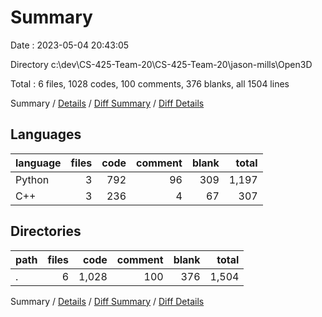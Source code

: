 # Summary

Date : 2023-05-04 20:43:05

Directory c:\\dev\\CS-425-Team-20\\CS-425-Team-20\\jason-mills\\Open3D

Total : 6 files,  1028 codes, 100 comments, 376 blanks, all 1504 lines

Summary / [Details](details.md) / [Diff Summary](diff.md) / [Diff Details](diff-details.md)

## Languages
| language | files | code | comment | blank | total |
| :--- | ---: | ---: | ---: | ---: | ---: |
| Python | 3 | 792 | 96 | 309 | 1,197 |
| C++ | 3 | 236 | 4 | 67 | 307 |

## Directories
| path | files | code | comment | blank | total |
| :--- | ---: | ---: | ---: | ---: | ---: |
| . | 6 | 1,028 | 100 | 376 | 1,504 |

Summary / [Details](details.md) / [Diff Summary](diff.md) / [Diff Details](diff-details.md)